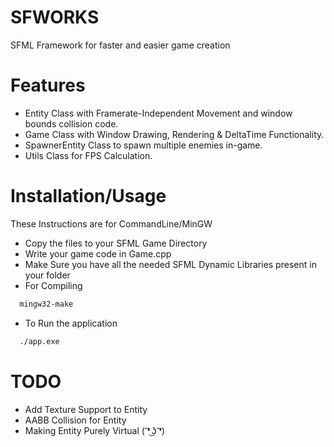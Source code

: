 # SFWORKS
 SFML Framework for faster and easier game creation

# Features
 - Entity Class with Framerate-Independent Movement and window bounds collision code.
 - Game Class with Window Drawing, Rendering & DeltaTime Functionality.
 - SpawnerEntity Class to spawn multiple enemies in-game.
 - Utils Class for FPS Calculation.

# Installation/Usage
These Instructions are for CommandLine/MinGW
 - Copy the files to your SFML Game Directory
 - Write your game code in Game.cpp
 - Make Sure you have all the needed SFML Dynamic Libraries present in your folder
 - For Compiling
```sh
  mingw32-make
```
  - To Run the application
```sh
  ./app.exe
```

# TODO
  - Add Texture Support to Entity
  - AABB Collision for Entity
  - Making Entity Purely Virtual ( ͡❛ ͜ʖ ͡❛)
